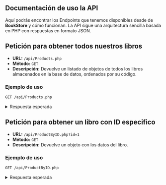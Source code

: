 ## Documentación de uso la API

Aquí podrás encontrar los Endpoints que tenemos disponibles desde de **BookStore** y cómo funcionan.
La API sigue una arquitectura sencilla basada en PHP con respuestas en formato JSON.

## Petición para obtener todos nuestros libros

- **URL:** `/api/Products.php`  
- **Método:** `GET`  
- **Descripción:** Devuelve un listado de objetos de todos los libros almacenados en la base de datos, ordenados por su código.

### Ejemplo de uso

```bash
GET /api/Products.php
```

<details>
  <summary>Respuesta esperada</summary>

```json
[
  {
    "codigo_libro": 1,
    "titulo": "Trono de cristal",
    "genero": "Fantasía",
    "editorial": "Hidra",
    "n_pag": 528,
    "idioma": "Español",
    "fecha_publ": "2020-11-02",
    "encuadernacion": "Tapa blanda",
    "precio": "18.15",
    "descripcion_libro": "Ejemplo de descripción",
    "serie": "Trono de cristal",
    "numero": 1,
    "codigo_autor": 1,
    "activado": 1
  },
  {
    "codigo_libro": 2,
    "titulo": "Corona de medianoche",
    "genero": "Fantasía",
    "editorial": "Hidra",
    "n_pag": 512,
    "idioma": "Español",
    "fecha_publ": "2021-03-08",
    "encuadernacion": "Tapa blanda",
    "precio": "18.15",
    "descripcion_libro": "Ejemplo de descripción",
    "serie": "Trono de cristal",
    "numero": 2,
    "codigo_autor": 1,
    "activado": 1
  }
]
```
</details>


## Petición para obtener un libro con ID especifico

- **URL:** `/api/ProductByID.php?id=1`  
- **Método:** `GET`  
- **Descripción:** Devuelve un objeto con los datos del libro.

### Ejemplo de uso

```bash
GET /api/ProductByID.php
```

<details>
  <summary>Respuesta esperada</summary>

```json
{
  "codigo_libro": 1,
  "titulo": "Trono de cristal",
  "genero": "Fantasía",
  "editorial": "Hidra",
  "n_pag": 528,
  "idioma": "Español",
  "fecha_publ": "2020-11-02",
  "encuadernacion": "Tapa blanda",
  "precio": "18.15",
  "descripcion_libro": "Ejemplo de descripción",
  "serie": "Trono de cristal",
  "numero": 1,
  "codigo_autor": 1,
  "activado": 1
}
```
</details>